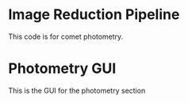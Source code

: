 # Image Reduction Pipeline
This code is for comet photometry.
# Photometry GUI
This is the GUI for the photometry section
